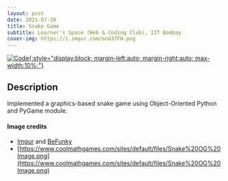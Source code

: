 ```yaml
---
layout: post
date: 2021-07-30
title: Snake Game
subtitle: Learner's Space (Web & Coding Club), IIT Bombay
cover-img: https://i.imgur.com/onU37FH.png
---
```


[![Code](https://i.imgur.com/AtIPmkl.png){:style="display:block; margin-left:auto; margin-right:auto; max-width:10%;"}](https://github.com/sarthakmittal92/snake-game)

## Description
Implemented a graphics-based snake game using Object-Oriented Python and PyGame module.

#### Image credits
- [Imgur](https://imgur.com/) and [BeFunky](https://www.befunky.com/dashboard/)
- [https://www.coolmathgames.com/sites/default/files/Snake%20OG%20Image.png](https://www.coolmathgames.com/sites/default/files/Snake%20OG%20Image.png)